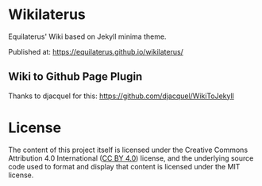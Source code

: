# Wikilaterus
Equilaterus' Wiki based on Jekyll minima theme.

Published at: https://equilaterus.github.io/wikilaterus/

## Wiki to Github Page Plugin

Thanks to djacquel for this: https://github.com/djacquel/WikiToJekyll

# License

The content of this project itself is licensed under the Creative Commons Attribution 4.0 International ([CC BY 4.0](https://creativecommons.org/licenses/by/4.0/)) license, and the underlying source code used to format and display that content is licensed under the MIT license.
